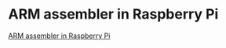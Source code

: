 # ARM assembler in Raspberry Pi

[ARM assembler in Raspberry Pi](https://thinkingeek.com/arm-assembler-raspberry-pi/)
